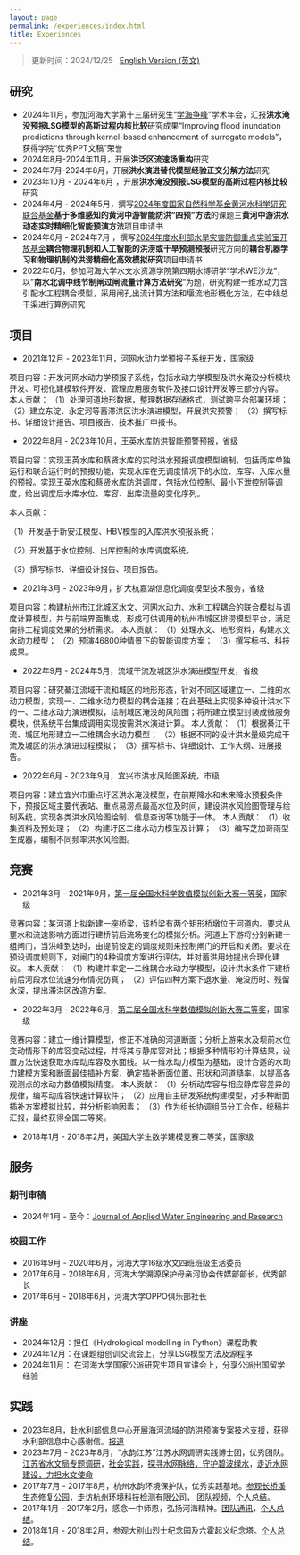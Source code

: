 ```yaml
---
layout: page
permalink: /experiences/index.html
title: Experiences
---
```


> 更新时间：2024/12/25 &nbsp; [English Version (英文)](https://lujiabo98.github.io/file/experiences_en/)

## 研究

- 2024年11月，参加河海大学第十三届研究生“[学海争峰](https://mp.weixin.qq.com/s/cDz5eRM37XqrHK-ksNk_mA)”学术年会，汇报**洪水淹没预报LSG模型的高斯过程内核比较**研究成果“Improving flood inundation predictions through kernel-based enhancement of surrogate models”，获得学院“优秀PPT文稿”荣誉
- 2024年8月-2024年11月，开展**洪泛区流速场重构**研究
- 2024年7月-2024年8月，开展**洪水演进替代模型经验正交分解方法**研究
- 2023年10月 - 2024年6月 ，开展**洪水淹没预报LSG模型的高斯过程内核比较**研究<br>
- 2024年4月 - 2024年5月，撰写[2024年度国家自然科学基金黄河水科学研究联合基金](https://www.nsfc.gov.cn/publish/portal0/tab434/info92406.htm)**基于多维感知的黄河中游智能防洪“四预”方法**的课题三**黄河中游洪水动态实时精细化智能预演方法**项目申请书<br>
- 2024年6月  - 2024年7月 ，撰写[2024年度水利部水旱灾害防御重点实验室开放基金](http://www.nhri.cn/art/2024/6/17/art_33_76659.html)**耦合物理机制和人工智能的洪涝或干旱预测预报**研究方向的**耦合机器学习和物理机制的洪涝精细化高效模拟研究**项目申请书
- 2022年6月，参加河海大学水文水资源学院第四期水博研学“学术WE沙龙”，以”**南水北调中线节制闸过闸流量计算方法研究**“为题，研究构建一维水动力含引配水工程耦合模型，采用闸孔出流计算方法和堰流地形概化方法，在中线总干渠进行算例研究



## 项目

- 2021年12月 - 2023年11月，河网水动力学预报子系统开发，国家级

项目内容：开发河网水动力学预报子系统，包括水动力学模型及洪水淹没分析模块开发、可视化建模软件开发、管理应用服务软件及接口设计开发等三部分内容。
本人贡献：
（1）处理河道地形数据，整理数据存储格式，测试跨平台部署环境；
（2）建立东淀、永定河等蓄滞洪区洪水演进模型，开展洪灾预警；
（3）撰写标书、详细设计报告、项目报告、技术推广申报书。

- 2022年8月 - 2023年10月，王英水库防洪智能预警预报，省级

项目内容：实现王英水库和蔡贤水库的实时洪水预报调度模型编制，包括两库单独运行和联合运行时的预报功能，实现水库在无调度情况下的水位、库容、入库水量的预报。实现王英水库和蔡贤水库防洪调度，包括水位控制、最小下泄控制等调度，给出调度后水库水位、库容、出库流量的变化序列。

本人贡献：

（1）开发基于新安江模型、HBV模型的入库洪水预报系统；

（2）开发基于水位控制、出库控制的水库调度系统。

（3）撰写标书、详细设计报告、项目报告。

- 2021年3月 - 2023年9月，扩大杭嘉湖信息化调度模型技术服务，省级

项目内容：构建杭州市江北城区水文、河网水动力、水利工程耦合的联合模拟与调度计算模型，并与前端界面集成，形成可供调用的杭州市城区排涝模型平台，满足南排工程调度效果的分析需求。
本人贡献：
（1）处理水文、地形资料，构建水文水动力模型；
（2）预演46800种情景下的智能调度方案；
（3）撰写标书、科技成果。

- 2022年9月 - 2024年5月，流域干流及城区洪水演进模型开发，省级

项目内容：研究綦江流域干流和城区的地形形态，针对不同区域建立一、二维的水动力模型，实现一、二维水动力模型的耦合连接；在此基础上实现多种设计洪水下的一、二维水动力演进模拟，绘制城区淹没的风险图；将所建立模型封装成微服务模块，供系统平台集成调用实现按需洪水演进计算。
本人贡献：
（1）根据綦江干流、城区地形建立一二维耦合水动力模型；
（2）根据不同的设计洪水量级完成干流及城区的洪水演进过程模拟；
（3）撰写标书、详细设计、工作大纲、进展报告。

- 2022年6月 - 2023年9月，宜兴市洪水风险图系统，市级

项目内容：建立宜兴市重点圩区洪水淹没模型，在前期降水和未来降水预报条件下，预报区域主要代表站、重点易涝点最高水位及时间，建设洪水风险图管理与绘制系统，实现各类洪水风险图绘制、信息查询等功能于一体。
本人贡献：
（1）收集资料及预处理；
（2）构建圩区二维水动力模型及计算；
（3）编写芝加哥雨型生成器，编制不同频率洪水风险图。



## 竞赛

- 2021年3月 - 2021年9月，[第一届全国水科学数值模拟创新大赛一等奖](https://mp.weixin.qq.com/s?src=11&timestamp=1726997689&ver=5522&signature=drRpqROYIOv0TXR4KvlN0sPYYJb031p0bEyvvswJbNU-*Gxi2IF0WY3GauV7uHrCLNrV1ugavzMXvOocmZMpB0nQlQYAt3vjYPiJOXpV*Mvuvlb5oVUsMh8-p8KTn*K7&new=1)，国家级

竞赛内容：某河道上拟新建一座桥梁，该桥梁有两个矩形桥墩位于河道内。要求从壅水和流速影响方面进行建桥前后流场变化的模拟分析。河道上下游将分别新建一组闸门，当洪峰到达时，由提前设定的调度规则来控制闸门的开启和关闭。要求在预设调度规则下，对闸门的4种调度方案进行评估，并对蓄洪用地提出合理化建议。
本人贡献：
（1）构建并率定一二维耦合水动力学模型，设计洪水条件下建桥前后河段水位流速分布情况仿真；
（2）评估四种方案下退水量、淹没历时、残留水深，提出滞洪区改造方案。

- 2022年3月 - 2022年6月，[第二届全国水科学数值模拟创新大赛二等奖](https://mp.weixin.qq.com/s?src=11&timestamp=1726997689&ver=5522&signature=drRpqROYIOv0TXR4KvlN0sPYYJb031p0bEyvvswJbNVyDYnxTzSw*XnbBA6QW2wDGBePGGS0nXiaZFOpSAQpi2JX*zX2XPUWjKF6ksLJP9LU3ih2OAhr5TWBG*8n5ZRe&new=1)，国家级

竞赛内容：建立一维计算模型，修正不准确的河道断面；分析上游来水及坝前水位变动情形下的库容变动过程，并将其与静库容对比；根据多种情形的计算结果，设置方法快速获取水库动库容及水面线。以一维水动力模型为基础，设计合适的水动力建模方案和断面最佳插补方案，确定插补断面位置、形状和河道糙率，以提高各观测点的水动力数值模拟精度。
本人贡献：
（1）分析动库容与相应静库容差异的规律，编写动库容快速计算软件；
（2）应用自主研发系统构建模型，对多种断面插补方案模拟比较，并分析影响因素；
（3）作为组长协调组员分工合作，统稿并汇报，最终获得全国二等奖。

- 2018年1月 - 2018年2月，美国大学生数学建模竞赛二等奖，国家级



## 服务

### 期刊审稿

- 2024年1月 - 至今：[Journal of Applied Water Engineering and Research](https://www.tandfonline.com/journals/tjaw20)



### 校园工作

- 2016年9月 - 2020年6月，河海大学16级水文四班班级生活委员
- 2017年6月 - 2018年6月，河海大学溯源保护母亲河协会传媒部部长，优秀部长
- 2017年6月 - 2018年6月，河海大学OPPO俱乐部社长<br>



### 讲座

- 2024年12月：担任《Hydrological modelling in Python》课程助教
- 2024年12月：在课题组创训交流会上，分享LSG模型方法及源程序
- 2024年11月： 在河海大学国家公派研究生项目宣讲会上，分享公派出国留学经验



## 实践

- 2023年8月，赴水利部信息中心开展海河流域的防洪预演专案技术支援，获得水利部信息中心感谢信。[报道](https://shxy.hhu.edu.cn/post/3973)
- 2023年7月 - 2023年8月，“水韵江苏”江苏水网调研实践博士团，优秀团队。[江苏省水文局专题调研](https://shxy.hhu.edu.cn/2023/0718/c3462a263717/page.htm)，[社会实践](https://mp.weixin.qq.com/s?__biz=MzIyMjQ0MzAyOQ==&mid=2247542076&idx=1&sn=58c71f3dd04963c40dbcf96f268b40b4&chksm=e82f0646df588f5055970bcdaff098c58c2b89d55f328d34647a94f2b79c28ed8fba5878ae7b&mpshare=1&scene=23&srcid=0725n63ZG0nfpS4AzhvoJ5yH&sharer_sharetime=1690275453281&sharer_shareid=07e699e99ef7214cbbbbdd8274e03052#rd)，[探寻水网脉络，守护碧波绿水](https://xiaoyuan.cycnet.com.cn/s?uid=7579456&app_version=1.4.9&sid=1573508&time=1692069273&signature=k5yNLlPgo6r98RX0bMW7Y9yqDCK3X3W7KEVpwGOxvAqDZzBJdm&sign=67767027d706ab88dc6fed7264fa3e8a#)，[走近水网建设，力担水文使命](https://mp.weixin.qq.com/s?__biz=Mzg4MjY2NzMxOA==&mid=2247489507&idx=1&sn=579e1bbfaf85d38e77da2e6e1a5da121&chksm=cf526dbaf825e4ac4d1b0582971cae40c33e0b5cc3c1d22743b11369c3653860bb6c10dd4d24&mpshare=1&scene=23&srcid=0815zFi8EFwWClTVlJqpmT58&sharer_sharetime=1692069445110&sharer_shareid=638b2a9b6a43018a5b97d25800c3b725#rd)
- 2017年7月 - 2017年8月，杭州水韵环境保护队，优秀实践基地。[参观长桥溪生态修复公园](https://shxy.hhu.edu.cn/2017/0711/c3463a53685/page.htm)，[走访杭州环境科技检测有限公司](https://shxy.hhu.edu.cn/2017/0708/c3463a53654/page.htm)， [团队视频](https://www.bilibili.com/video/BV1Ex411B72r/)，[个人总结](https://lujiabo98.github.io/blogs/practice2_personal)。
- 2017年1月 - 2017年2月，感念一中师恩，弘扬河海精神。[团队通讯](https://lujiabo98.github.io/blogs/practice1_team)，[个人总结](https://lujiabo98.github.io/blogs/practice1_personal)。
- 2018年1月 - 2018年2月，参观大别山烈士纪念园及六霍起义纪念塔。[个人总结](https://lujiabo98.github.io/blogs/practice3_personal)。

